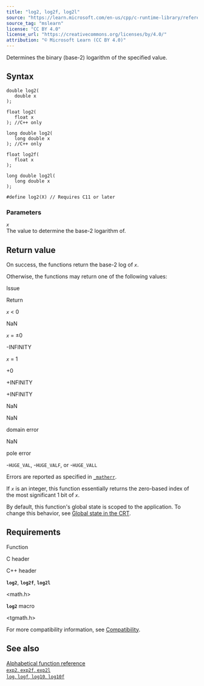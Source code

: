 ```yaml
---
title: "log2, log2f, log2l"
source: "https://learn.microsoft.com/en-us/cpp/c-runtime-library/reference/log2-log2f-log2l?view=msvc-170"
source_tag: "mslearn"
license: "CC BY 4.0"
license_url: "https://creativecommons.org/licenses/by/4.0/"
attribution: "© Microsoft Learn (CC BY 4.0)"
---
```

Determines the binary (base-2) logarithm of the specified value.

## Syntax

```
double log2(
   double x
);

float log2(
   float x
); //C++ only

long double log2(
   long double x
); //C++ only

float log2f(
   float x
);

long double log2l(
   long double x
);

#define log2(X) // Requires C11 or later
```

### Parameters

_`x`_  
The value to determine the base-2 logarithm of.

## Return value

On success, the functions return the base-2 log of _`x`_.

Otherwise, the functions may return one of the following values:

Issue

Return

_`x`_ < 0

NaN

_`x`_ = ±0

\-INFINITY

_`x`_ = 1

+0

+INFINITY

+INFINITY

NaN

NaN

domain error

NaN

pole error

\-`HUGE_VAL`, -`HUGE_VALF`, or -`HUGE_VALL`

Errors are reported as specified in [`_matherr`](https://learn.microsoft.com/en-us/cpp/c-runtime-library/reference/matherr?view=msvc-170).

If _`x`_ is an integer, this function essentially returns the zero-based index of the most significant 1 bit of _`x`_.

By default, this function's global state is scoped to the application. To change this behavior, see [Global state in the CRT](https://learn.microsoft.com/en-us/cpp/c-runtime-library/global-state?view=msvc-170).

## Requirements

Function

C header

C++ header

**`log2`**, **`log2f`**, **`log2l`**

<math.h>

<cmath>

**`log2`** macro

<tgmath.h>

For more compatibility information, see [Compatibility](https://learn.microsoft.com/en-us/cpp/c-runtime-library/compatibility?view=msvc-170).

## See also

[Alphabetical function reference](https://learn.microsoft.com/en-us/cpp/c-runtime-library/reference/crt-alphabetical-function-reference?view=msvc-170)  
[`exp2`, `exp2f`, `exp2l`](https://learn.microsoft.com/en-us/cpp/c-runtime-library/reference/exp2-exp2f-exp2l?view=msvc-170)  
[`log`, `logf`, `log10`, `log10f`](https://learn.microsoft.com/en-us/cpp/c-runtime-library/reference/log-logf-log10-log10f?view=msvc-170)